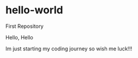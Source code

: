 # hello-world
First Repository

Hello, Hello

Im just starting my coding journey so wish me luck!!!
